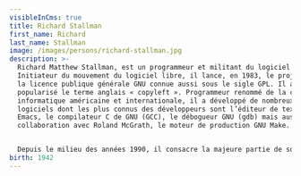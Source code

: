 ```yaml
---
visibleInCms: true
title: Richard Stallman
first_name: Richard
last_name: Stallman
image: /images/persons/richard-stallman.jpg
description: >-
  Richard Matthew Stallman, est un programmeur et militant du logiciel libre.
  Initiateur du mouvement du logiciel libre, il lance, en 1983, le projet GNU et
  la licence publique générale GNU connue aussi sous le sigle GPL. Il a
  popularisé le terme anglais « copyleft ». Programmeur renommé de la communauté
  informatique américaine et internationale, il a développé de nombreux
  logiciels dont les plus connus des développeurs sont l’éditeur de texte GNU
  Emacs, le compilateur C de GNU (GCC), le débogueur GNU (gdb) mais aussi, en
  collaboration avec Roland McGrath, le moteur de production GNU Make.


  Depuis le milieu des années 1990, il consacre la majeure partie de son temps à la promotion des logiciels libres auprès de divers publics un peu partout dans le monde. Depuis quelques années, il fait campagne contre les brevets logiciels et la gestion des droits numériques (DRM)1. Le temps qu’il alloue encore à la programmation est consacré à GNU Emacs, bien qu’il ne soit plus le mainteneur principal depuis février 2008. Il gagne sa vie en partie avec les cachets de conférencier qu’on lui donne à l’occasion ou des prix qu’on lui remet. 
birth: 1942
---
```

